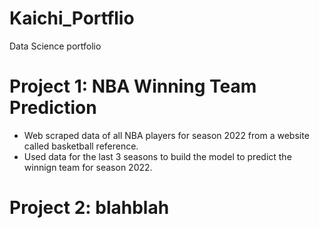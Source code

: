# Kaichi_Portflio
Data Science portfolio

# Project 1: NBA Winning Team Prediction
- Web scraped data of all NBA players for season 2022 from a website called basketball reference.
- Used data for the last 3 seasons to build the model to predict the winnign team for season 2022.

# Project 2: blahblah
